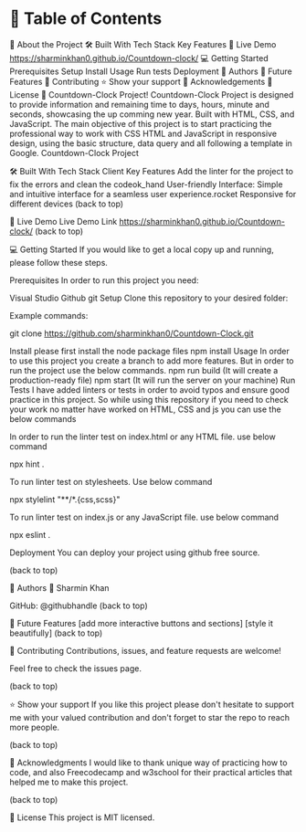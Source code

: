 # 📗 Table of Contents
 📖 About the Project
 🛠 Built With
 Tech Stack
 Key Features
 🚀 Live Demo
 https://sharminkhan0.github.io/Countdown-clock/
 💻 Getting Started
 Prerequisites
 Setup
 Install
 Usage
 Run tests
 Deployment
 👥 Authors
 🔭 Future Features
 🤝 Contributing
 ⭐️ Show your support
 🙏 Acknowledgements
 📝 License
📖 Countdown-Clock Project!
Countdown-Clock Project is designed to provide information and remaining time to days, hours, minute and seconds, showcasing the up comming new year. Built with HTML, CSS, and JavaScript. The main objective of this project is to start practicing the professional way to work with CSS HTML and JavaScript in responsive design, using the basic structure, data query and all following a template in Google. Countdown-Clock Project

🛠 Built With
Tech Stack
Client
Key Features
Add the linter for the project to fix the errors and clean the codeok_hand
User-friendly Interface: Simple and intuitive interface for a seamless user experience.rocket
Responsive for different devices
(back to top)

🚀 Live Demo
Live Demo Link
https://sharminkhan0.github.io/Countdown-clock/
(back to top)

💻 Getting Started
If you would like to get a local copy up and running, please follow these steps.

Prerequisites
In order to run this project you need:

Visual Studio
Github
git
Setup
Clone this repository to your desired folder:

Example commands:

git clone https://github.com/sharminkhan0/Countdown-Clock.git 

Install
please first install the node package files
npm install
Usage
In order to use this project you create a branch to add more features.
But in order to run the project use the below commands.
npm run build (It will create a production-ready file)
npm start (It will run the server on your machine)
Run Tests
I have added linters or tests in order to avoid typos and ensure good practice in this project. So while using this repository if you need to check your work no matter have worked on HTML, CSS and js you can use the below commands

In order to run the linter test on index.html or any HTML file. use below command

npx hint .

To run linter test on stylesheets. Use below command

 npx stylelint "**/*.{css,scss}"

To run linter test on index.js or any JavaScript file. use below command

npx eslint .

Deployment
You can deploy your project using github free source.

(back to top)

👥 Authors
👤 Sharmin Khan

GitHub: @githubhandle
(back to top)

🔭 Future Features
 [add more interactive buttons and sections]
 [style it beautifully]
(back to top)

🤝 Contributing
Contributions, issues, and feature requests are welcome!

Feel free to check the issues page.

(back to top)

⭐️ Show your support
If you like this project please don't hesitate to support me with your valued contribution and don't forget to star the repo to reach more people.

(back to top)

🙏 Acknowledgments
I would like to thank unique way of practicing how to code, and also Freecodecamp and w3school for their practical articles that helped me to make this project.

(back to top)

📝 License
This project is MIT licensed.
